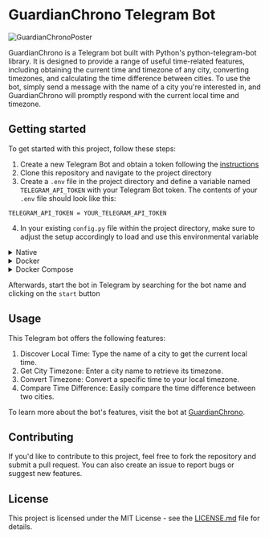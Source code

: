 # GuardianChrono Telegram Bot

![GuardianChronoPoster](https://github.com/mearashadowfax/GuardianChrono/assets/125820963/47d384e7-8f8e-49bf-9b39-2b2ef1d4c486)

GuardianChrono is a Telegram bot built with Python's python-telegram-bot library. It is designed to provide a range of useful time-related features, including obtaining the current time and timezone of any city, converting timezones, and calculating the time difference between cities. To use the bot, simply send a message with the name of a city you're interested in, and GuardianChrono will promptly respond with the current local time and timezone.

## Getting started
To get started with this project, follow these steps:  
1. Create a new Telegram Bot and obtain a token following the [instructions](https://core.telegram.org/bots#how-do-i-create-a-bot)
2. Clone this repository and navigate to the project directory
3. Create a `.env` file in the project directory and define a variable named `TELEGRAM_API_TOKEN` with your Telegram Bot token. The contents of your `.env` file should look like this:
```
TELEGRAM_API_TOKEN = YOUR_TELEGRAM_API_TOKEN
```
4. In your existing `config.py` file within the project directory, make sure to adjust the setup accordingly to load and use this environmental variable
<details>
<summary>Native</summary>

5. Install the required dependencies using `pip install -r requirements.txt`
6. Run the `main.py` script using `python3 main.py`
</details>
<details>
<summary>Docker</summary>

5. Build the Docker container using

```
docker build -t guardian-chrono .
```
6. Run the Docker container using the command

```
docker run --mount type=bind,source="$(pwd)"/config.py,target=/config.py,readonly guardian-chrono
```
</details>
<details>
<summary>Docker Compose</summary>

5. Build and run the Docker container using

```
docker-compose up -d
```
</details>

Afterwards, start the bot in Telegram by searching for the bot name and clicking on the `start` button

## Usage
This Telegram bot offers the following features:  
1. Discover Local Time: Type the name of a city to get the current local time.
2. Get City Timezone: Enter a city name to retrieve its timezone.
3. Convert Timezone: Convert a specific time to your local timezone.  
4. Compare Time Difference: Easily compare the time difference between two cities.

To learn more about the bot's features, visit the bot at [GuardianChrono](https://t.me/GuardianChronoBot).
## Contributing
If you'd like to contribute to this project, feel free to fork the repository and submit a pull request. You can also create an issue to report bugs or suggest new features.

## License
This project is licensed under the MIT License - see the [LICENSE.md](https://github.com/mearashadowfax/GuardianChrono/blob/main/LICENSE) file for details.

